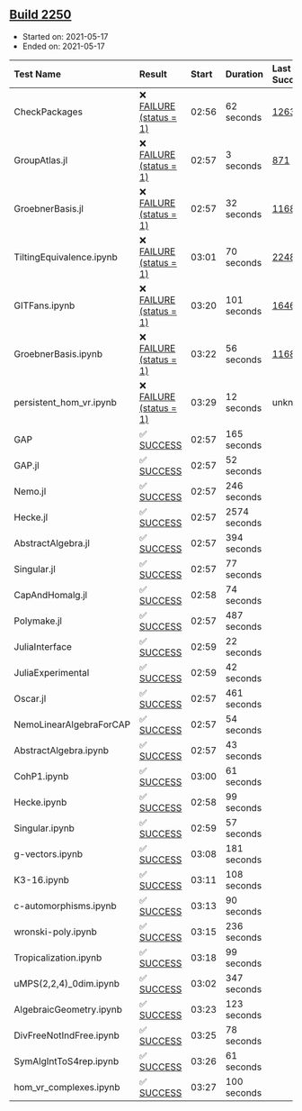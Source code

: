 ## [Build 2250](https://oscarci.mathematik.uni-kl.de/job/oscar-stable/2250/)

* Started on: 2021-05-17
* Ended on: 2021-05-17

| Test Name    | Result | Start | Duration | Last Success | First Failure |
|:-------------|:-------|:------|:---------|:-------------|:--------------|
| CheckPackages | ❌ [FAILURE (status = 1)](https://oscarci.mathematik.uni-kl.de/job/oscar-stable/2250/artifact/logs/build-2250/CheckPackages.log) | 02:56 | 62 seconds | [1263](https://oscarci.mathematik.uni-kl.de/job/oscar-stable/1263/) | [1264](https://oscarci.mathematik.uni-kl.de/job/oscar-stable/1264/) |
| GroupAtlas.jl | ❌ [FAILURE (status = 1)](https://oscarci.mathematik.uni-kl.de/job/oscar-stable/2250/artifact/logs/build-2250/GroupAtlas.jl.log) | 02:57 | 3 seconds | [871](https://oscarci.mathematik.uni-kl.de/job/oscar-stable/871/) | [872](https://oscarci.mathematik.uni-kl.de/job/oscar-stable/872/) |
| GroebnerBasis.jl | ❌ [FAILURE (status = 1)](https://oscarci.mathematik.uni-kl.de/job/oscar-stable/2250/artifact/logs/build-2250/GroebnerBasis.jl.log) | 02:57 | 32 seconds | [1168](https://oscarci.mathematik.uni-kl.de/job/oscar-stable/1168/) | [1169](https://oscarci.mathematik.uni-kl.de/job/oscar-stable/1169/) |
| TiltingEquivalence.ipynb | ❌ [FAILURE (status = 1)](https://oscarci.mathematik.uni-kl.de/job/oscar-stable/2250/artifact/logs/build-2250/TiltingEquivalence.ipynb.log) | 03:01 | 70 seconds | [2248](https://oscarci.mathematik.uni-kl.de/job/oscar-stable/2248/) | [2249](https://oscarci.mathematik.uni-kl.de/job/oscar-stable/2249/) |
| GITFans.ipynb | ❌ [FAILURE (status = 1)](https://oscarci.mathematik.uni-kl.de/job/oscar-stable/2250/artifact/logs/build-2250/GITFans.ipynb.log) | 03:20 | 101 seconds | [1646](https://oscarci.mathematik.uni-kl.de/job/oscar-stable/1646/) | [1647](https://oscarci.mathematik.uni-kl.de/job/oscar-stable/1647/) |
| GroebnerBasis.ipynb | ❌ [FAILURE (status = 1)](https://oscarci.mathematik.uni-kl.de/job/oscar-stable/2250/artifact/logs/build-2250/GroebnerBasis.ipynb.log) | 03:22 | 56 seconds | [1168](https://oscarci.mathematik.uni-kl.de/job/oscar-stable/1168/) | [1169](https://oscarci.mathematik.uni-kl.de/job/oscar-stable/1169/) |
| persistent_hom_vr.ipynb | ❌ [FAILURE (status = 1)](https://oscarci.mathematik.uni-kl.de/job/oscar-stable/2250/artifact/logs/build-2250/persistent_hom_vr.ipynb.log) | 03:29 | 12 seconds | unknown | unknown |
| GAP | ✅ [SUCCESS](https://oscarci.mathematik.uni-kl.de/job/oscar-stable/2250/artifact/logs/build-2250/GAP.log) | 02:57 | 165 seconds |  |  |
| GAP.jl | ✅ [SUCCESS](https://oscarci.mathematik.uni-kl.de/job/oscar-stable/2250/artifact/logs/build-2250/GAP.jl.log) | 02:57 | 52 seconds |  |  |
| Nemo.jl | ✅ [SUCCESS](https://oscarci.mathematik.uni-kl.de/job/oscar-stable/2250/artifact/logs/build-2250/Nemo.jl.log) | 02:57 | 246 seconds |  |  |
| Hecke.jl | ✅ [SUCCESS](https://oscarci.mathematik.uni-kl.de/job/oscar-stable/2250/artifact/logs/build-2250/Hecke.jl.log) | 02:57 | 2574 seconds |  |  |
| AbstractAlgebra.jl | ✅ [SUCCESS](https://oscarci.mathematik.uni-kl.de/job/oscar-stable/2250/artifact/logs/build-2250/AbstractAlgebra.jl.log) | 02:57 | 394 seconds |  |  |
| Singular.jl | ✅ [SUCCESS](https://oscarci.mathematik.uni-kl.de/job/oscar-stable/2250/artifact/logs/build-2250/Singular.jl.log) | 02:57 | 77 seconds |  |  |
| CapAndHomalg.jl | ✅ [SUCCESS](https://oscarci.mathematik.uni-kl.de/job/oscar-stable/2250/artifact/logs/build-2250/CapAndHomalg.jl.log) | 02:58 | 74 seconds |  |  |
| Polymake.jl | ✅ [SUCCESS](https://oscarci.mathematik.uni-kl.de/job/oscar-stable/2250/artifact/logs/build-2250/Polymake.jl.log) | 02:57 | 487 seconds |  |  |
| JuliaInterface | ✅ [SUCCESS](https://oscarci.mathematik.uni-kl.de/job/oscar-stable/2250/artifact/logs/build-2250/JuliaInterface.log) | 02:59 | 22 seconds |  |  |
| JuliaExperimental | ✅ [SUCCESS](https://oscarci.mathematik.uni-kl.de/job/oscar-stable/2250/artifact/logs/build-2250/JuliaExperimental.log) | 02:59 | 42 seconds |  |  |
| Oscar.jl | ✅ [SUCCESS](https://oscarci.mathematik.uni-kl.de/job/oscar-stable/2250/artifact/logs/build-2250/Oscar.jl.log) | 02:57 | 461 seconds |  |  |
| NemoLinearAlgebraForCAP | ✅ [SUCCESS](https://oscarci.mathematik.uni-kl.de/job/oscar-stable/2250/artifact/logs/build-2250/NemoLinearAlgebraForCAP.log) | 02:57 | 54 seconds |  |  |
| AbstractAlgebra.ipynb | ✅ [SUCCESS](https://oscarci.mathematik.uni-kl.de/job/oscar-stable/2250/artifact/logs/build-2250/AbstractAlgebra.ipynb.log) | 02:57 | 43 seconds |  |  |
| CohP1.ipynb | ✅ [SUCCESS](https://oscarci.mathematik.uni-kl.de/job/oscar-stable/2250/artifact/logs/build-2250/CohP1.ipynb.log) | 03:00 | 61 seconds |  |  |
| Hecke.ipynb | ✅ [SUCCESS](https://oscarci.mathematik.uni-kl.de/job/oscar-stable/2250/artifact/logs/build-2250/Hecke.ipynb.log) | 02:58 | 99 seconds |  |  |
| Singular.ipynb | ✅ [SUCCESS](https://oscarci.mathematik.uni-kl.de/job/oscar-stable/2250/artifact/logs/build-2250/Singular.ipynb.log) | 02:59 | 57 seconds |  |  |
| g-vectors.ipynb | ✅ [SUCCESS](https://oscarci.mathematik.uni-kl.de/job/oscar-stable/2250/artifact/logs/build-2250/g-vectors.ipynb.log) | 03:08 | 181 seconds |  |  |
| K3-16.ipynb | ✅ [SUCCESS](https://oscarci.mathematik.uni-kl.de/job/oscar-stable/2250/artifact/logs/build-2250/K3-16.ipynb.log) | 03:11 | 108 seconds |  |  |
| c-automorphisms.ipynb | ✅ [SUCCESS](https://oscarci.mathematik.uni-kl.de/job/oscar-stable/2250/artifact/logs/build-2250/c-automorphisms.ipynb.log) | 03:13 | 90 seconds |  |  |
| wronski-poly.ipynb | ✅ [SUCCESS](https://oscarci.mathematik.uni-kl.de/job/oscar-stable/2250/artifact/logs/build-2250/wronski-poly.ipynb.log) | 03:15 | 236 seconds |  |  |
| Tropicalization.ipynb | ✅ [SUCCESS](https://oscarci.mathematik.uni-kl.de/job/oscar-stable/2250/artifact/logs/build-2250/Tropicalization.ipynb.log) | 03:18 | 99 seconds |  |  |
| uMPS(2,2,4)_0dim.ipynb | ✅ [SUCCESS](https://oscarci.mathematik.uni-kl.de/job/oscar-stable/2250/artifact/logs/build-2250/uMPS-2-2-4-_0dim.ipynb.log) | 03:02 | 347 seconds |  |  |
| AlgebraicGeometry.ipynb | ✅ [SUCCESS](https://oscarci.mathematik.uni-kl.de/job/oscar-stable/2250/artifact/logs/build-2250/AlgebraicGeometry.ipynb.log) | 03:23 | 123 seconds |  |  |
| DivFreeNotIndFree.ipynb | ✅ [SUCCESS](https://oscarci.mathematik.uni-kl.de/job/oscar-stable/2250/artifact/logs/build-2250/DivFreeNotIndFree.ipynb.log) | 03:25 | 78 seconds |  |  |
| SymAlgIntToS4rep.ipynb | ✅ [SUCCESS](https://oscarci.mathematik.uni-kl.de/job/oscar-stable/2250/artifact/logs/build-2250/SymAlgIntToS4rep.ipynb.log) | 03:26 | 61 seconds |  |  |
| hom_vr_complexes.ipynb | ✅ [SUCCESS](https://oscarci.mathematik.uni-kl.de/job/oscar-stable/2250/artifact/logs/build-2250/hom_vr_complexes.ipynb.log) | 03:27 | 100 seconds |  |  |
